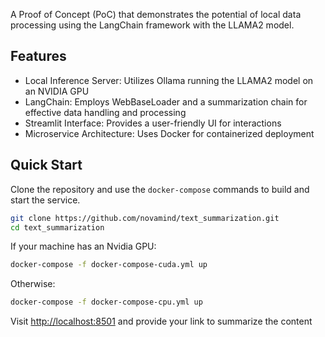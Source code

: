 A Proof of Concept (PoC) that demonstrates the potential of local data processing using the LangChain framework with the LLAMA2 model.

## Features

- Local Inference Server: Utilizes Ollama running the LLAMA2 model on an NVIDIA GPU
- LangChain: Employs WebBaseLoader and a summarization chain for effective data handling and processing
- Streamlit Interface: Provides a user-friendly UI for interactions
- Microservice Architecture: Uses Docker for containerized deployment

## Quick Start

Clone the repository and use the `docker-compose` commands to build and start the service.

```bash
git clone https://github.com/novamind/text_summarization.git
cd text_summarization
```
If your machine has an Nvidia GPU:
```bash
docker-compose -f docker-compose-cuda.yml up
```
Otherwise:
```bash
docker-compose -f docker-compose-cpu.yml up
```
Visit [http://localhost:8501](http://localhost:8501) and provide your link to summarize the content
